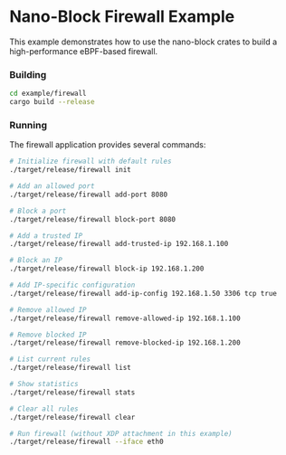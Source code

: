 # Nano-Block Firewall Example

This example demonstrates how to use the nano-block crates to build a high-performance eBPF-based firewall.


### Building

```bash
cd example/firewall
cargo build --release
```

### Running

The firewall application provides several commands:

```bash
# Initialize firewall with default rules
./target/release/firewall init

# Add an allowed port
./target/release/firewall add-port 8080

# Block a port
./target/release/firewall block-port 8080

# Add a trusted IP
./target/release/firewall add-trusted-ip 192.168.1.100

# Block an IP
./target/release/firewall block-ip 192.168.1.200

# Add IP-specific configuration
./target/release/firewall add-ip-config 192.168.1.50 3306 tcp true

# Remove allowed IP
./target/release/firewall remove-allowed-ip 192.168.1.100

# Remove blocked IP
./target/release/firewall remove-blocked-ip 192.168.1.200

# List current rules
./target/release/firewall list

# Show statistics
./target/release/firewall stats

# Clear all rules
./target/release/firewall clear

# Run firewall (without XDP attachment in this example)
./target/release/firewall --iface eth0
```

